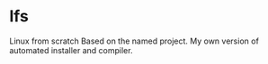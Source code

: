 lfs
===

Linux from scratch
Based on the named project. My own version of automated installer and compiler.
